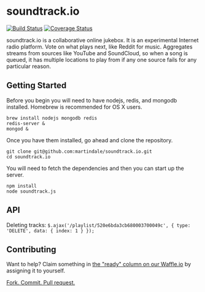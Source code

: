 soundtrack.io
=============
[![Build Status](https://img.shields.io/travis/martindale/soundtrack.io.svg?branch=soundtrack.io&style=flat-square)](https://travis-ci.org/martindale/soundtrack.io)
[![Coverage Status](https://img.shields.io/coveralls/martindale/soundtrack.io/soundtrack.io.svg?style=flat-square)](https://coveralls.io/r/martindale/soundtrack.io)

soundtrack.io is a collaborative online jukebox.  It is an experimental Internet radio platform.  Vote on what plays next, like Reddit for music.  Aggregates streams from sources like YouTube and SoundCloud, so when a song is queued, it has multiple locations to play from if any one source fails for any particular reason.

## Getting Started

Before you begin you will need to have nodejs, redis, and mongodb installed.
Homebrew is recommended for OS X users.

    brew install nodejs mongodb redis
    redis-server &
    mongod &

Once you have them installed, go ahead and clone the repository.

    git clone git@github.com:martindale/soundtrack.io.git
    cd soundtrack.io

You will need to fetch the dependencies and then you can start up the server.

    npm install
    node soundtrack.js

## API

Deleting tracks:
`$.ajax('/playlist/520e6bda3cb680003700049c', { type: 'DELETE', data: { index: 1 } });`

## Contributing
Want to help?  Claim something in [the "ready" column on our Waffle.io](https://waffle.io/martindale/soundtrack.io) by assigning it to yourself.

[Fork. Commit. Pull request.](https://help.github.com/articles/fork-a-repo)
